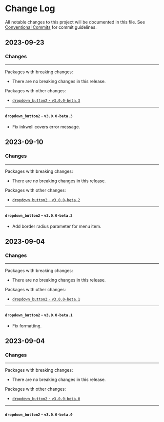 # Change Log

All notable changes to this project will be documented in this file.
See [Conventional Commits](https://conventionalcommits.org) for commit guidelines.

## 2023-09-23

### Changes

---

Packages with breaking changes:

 - There are no breaking changes in this release.

Packages with other changes:

 - [`dropdown_button2` - `v3.0.0-beta.3`](#dropdown_button2---v300-beta3)

---

#### `dropdown_button2` - `v3.0.0-beta.3`

 - Fix inkwell covers error message.


## 2023-09-10

### Changes

---

Packages with breaking changes:

 - There are no breaking changes in this release.

Packages with other changes:

 - [`dropdown_button2` - `v3.0.0-beta.2`](#dropdown_button2---v300-beta2)

---

#### `dropdown_button2` - `v3.0.0-beta.2`

 - Add border radius parameter for menu item.


## 2023-09-04

### Changes

---

Packages with breaking changes:

 - There are no breaking changes in this release.

Packages with other changes:

 - [`dropdown_button2` - `v3.0.0-beta.1`](#dropdown_button2---v300-beta1)

---

#### `dropdown_button2` - `v3.0.0-beta.1`

 - Fix formatting.


## 2023-09-04

### Changes

---

Packages with breaking changes:

 - There are no breaking changes in this release.

Packages with other changes:

 - [`dropdown_button2` - `v3.0.0-beta.0`](#dropdown_button2---v300-beta0)

---

#### `dropdown_button2` - `v3.0.0-beta.0`

